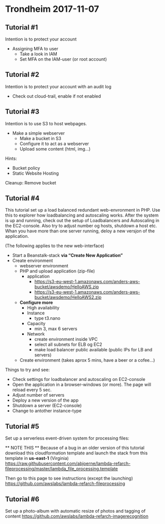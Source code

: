 # Trondheim 2017-11-07

## Tutorial #1
Intention is to protect your account
* Assigning MFA to user
  * Take a look in IAM
  * Set MFA on the IAM-user (or root account)

## Tutorial #2
Intention is to protect your account with an audit log

* Check out cloud-trail, enable if not enabled

## Tutorial #3
Intention is to use S3 to host webpages.

* Make a simple webserver
  * Make a bucket in S3
  * Configure it to act as a webserver
  * Upload some content (html, img…)

Hints:
* Bucket policy
* Static Website Hosting

Cleanup: Remove bucket

## Tutorial #4
This tutorial set up a load balanced redundant web-envronment in PHP. Use this to explorer how loadbalancing and autoscaling works. After the system is up and running, check out the setup of Loadbalancers and Autoscaling in the EC2-console. Also try to adjust number og hosts, shutdown a host etc. Whan you have more than one server running, deloy a new versjon of the application.

(The following applies to the new web-interface)
* Start a Beanstalk-stack
  **via “Create New Application”**
* Create environment
  * webserver environment
  * PHP and upload application (zip-file)
    * application
      * https://s3-eu-west-1.amazonaws.com/anders-aws-bucket/awsdemo/HelloAWS.zip
      * https://s3-eu-west-1.amazonaws.com/anders-aws-bucket/awsdemo/HelloAWS2.zip
  * **Configure more**
    * High availability
    * Instance
      * type t3.nano
    * Capacity
      * min 3, max 6 servers
    * Network
      * create environment inside VPC
      * select all subnets for ELB og EC2
      * make load balancer public available (public IPs for LB and servers)
  * Create environment  (takes aprox 5 mins, have a beer or a cofee...)

Things to try and see:
  * Check settings for loadbalancer and autoscaling on EC2-console
  * Open the application in a browser-windows (or more). The page will reload every 5 sec.
  * Adjust number of servers
  * Deploy a new version of the app
  * Shutdown a server (EC2-console)
  * Change to antother instance-type

## Tutorial #5
Set up a serverless event-driven system for processing files:

** NOTE THIS **
Because of a bug in an older version of this tutorial download this cloudformation template and launch the stack from this template in **us-east-1** (Virginia)
https://raw.githubusercontent.com/abjoerne/lambda-refarch-fileprocessing/master/lambda_file_processing.template

Then go to this page to see instructions (except the launching)
https://github.com/awslabs/lambda-refarch-fileprocessing


## Tutorial #6
Set up a photo-album with automatic resize of photos and tagging of content
https://github.com/awslabs/lambda-refarch-imagerecognition
